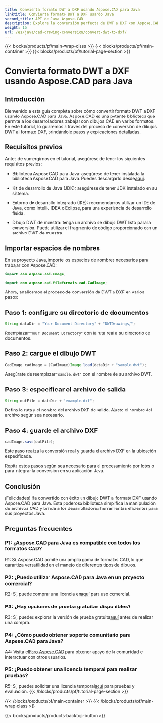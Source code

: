 ```yaml
---
title: Convierta formato DWT a DXF usando Aspose.CAD para Java
linktitle: Convierta formato DWT a DXF usando Java
second_title: API de Java Aspose.CAD
description: Explore la conversión perfecta de DWT a DXF con Aspose.CAD para Java. Siga nuestra guía paso a paso para una manipulación eficiente de archivos CAD.
weight: 15
url: /es/java/cad-drawing-conversion/convert-dwt-to-dxf/
---
```


{{< blocks/products/pf/main-wrap-class >}}
{{< blocks/products/pf/main-container >}}
{{< blocks/products/pf/tutorial-page-section >}}

# Convierta formato DWT a DXF usando Aspose.CAD para Java

## Introducción

Bienvenido a esta guía completa sobre cómo convertir formato DWT a DXF usando Aspose.CAD para Java. Aspose.CAD es una potente biblioteca que permite a los desarrolladores trabajar con dibujos CAD en varios formatos. En este tutorial, lo guiaremos a través del proceso de conversión de dibujos DWT al formato DXF, brindándole pasos y explicaciones detalladas.

## Requisitos previos

Antes de sumergirnos en el tutorial, asegúrese de tener los siguientes requisitos previos:

-  Biblioteca Aspose.CAD para Java: asegúrese de tener instalada la biblioteca Aspose.CAD para Java. Puedes descargarlo desde[aquí](https://releases.aspose.com/cad/java/).

- Kit de desarrollo de Java (JDK): asegúrese de tener JDK instalado en su sistema.

- Entorno de desarrollo integrado (IDE): recomendamos utilizar un IDE de Java, como IntelliJ IDEA o Eclipse, para una experiencia de desarrollo fluida.

- Dibujo DWT de muestra: tenga un archivo de dibujo DWT listo para la conversión. Puede utilizar el fragmento de código proporcionado con un archivo DWT de muestra.

## Importar espacios de nombres

En su proyecto Java, importe los espacios de nombres necesarios para trabajar con Aspose.CAD:

```java
import com.aspose.cad.Image;

import com.aspose.cad.fileformats.cad.CadImage;
```

Ahora, analicemos el proceso de conversión de DWT a DXF en varios pasos:

## Paso 1: configure su directorio de documentos

```java
String dataDir = "Your Document Directory" + "DWTDrawings/";
```

 Reemplazar`"Your Document Directory"` con la ruta real a su directorio de documentos.

## Paso 2: cargue el dibujo DWT

```java
CadImage cadImage = (CadImage)Image.load(dataDir + "sample.dwt");
```

 Asegúrate de reemplazar`"sample.dwt"` con el nombre de su archivo DWT.

## Paso 3: especificar el archivo de salida

```java
String outFile = dataDir + "example.dxf";
```

Defina la ruta y el nombre del archivo DXF de salida. Ajuste el nombre del archivo según sea necesario.

## Paso 4: guarde el archivo DXF

```java
cadImage.save(outFile);
```

Este paso realiza la conversión real y guarda el archivo DXF en la ubicación especificada.

Repita estos pasos según sea necesario para el procesamiento por lotes o para integrar la conversión en su aplicación Java.

## Conclusión

¡Felicidades! Ha convertido con éxito un dibujo DWT al formato DXF usando Aspose.CAD para Java. Esta poderosa biblioteca simplifica la manipulación de archivos CAD y brinda a los desarrolladores herramientas eficientes para sus proyectos Java.

## Preguntas frecuentes

### P1: ¿Aspose.CAD para Java es compatible con todos los formatos CAD?

R1: Sí, Aspose.CAD admite una amplia gama de formatos CAD, lo que garantiza versatilidad en el manejo de diferentes tipos de dibujos.

### P2: ¿Puedo utilizar Aspose.CAD para Java en un proyecto comercial?

 R2: Sí, puede comprar una licencia en[aquí](https://purchase.aspose.com/buy) para uso comercial.

### P3: ¿Hay opciones de prueba gratuitas disponibles?

 R3: Sí, puedes explorar la versión de prueba gratuita[aquí](https://releases.aspose.com/) antes de realizar una compra.

### P4: ¿Cómo puedo obtener soporte comunitario para Aspose.CAD para Java?

 A4: Visita el[Foro Aspose.CAD](https://forum.aspose.com/c/cad/19) para obtener apoyo de la comunidad e interactuar con otros usuarios.

### P5: ¿Puedo obtener una licencia temporal para realizar pruebas?

 R5: Sí, puedes solicitar una licencia temporal[aquí](https://purchase.aspose.com/temporary-license/) para pruebas y evaluación.
{{< /blocks/products/pf/tutorial-page-section >}}

{{< /blocks/products/pf/main-container >}}
{{< /blocks/products/pf/main-wrap-class >}}

{{< blocks/products/products-backtop-button >}}
